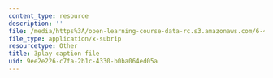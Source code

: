 ```yaml
---
content_type: resource
description: ''
file: /media/https%3A/open-learning-course-data-rc.s3.amazonaws.com/6-451-principles-of-digital-communication-ii-spring-2005/9ee2e226c7fa2b1c4330b0ba064ed05a_dy44BdqxRAo.srt
file_type: application/x-subrip
resourcetype: Other
title: 3play caption file
uid: 9ee2e226-c7fa-2b1c-4330-b0ba064ed05a
---
```

